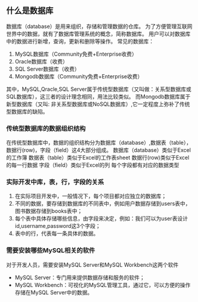## 什么是数据库
数据库（database）是用来组织，存储和管理数据的仓库。
为了方便管理互联网世界中的数据，就有了数据库管理系统的概念，简称数据库。
用户可以对数据库中的数据进行新增，查询，更新和删除等操作。
常见的数据库：
1. MySQL数据库（Community免费+Enterprise收费）
2. Oracle数据库（收费）
3. SQL Server数据库（收费）
4. Mongodb数据库（Community免费+Enterprise收费）

其中，MySQL,Qracle,SQL Server属于传统型数据库（又叫做：关系型数据库或SQL数据库），这三者的设计理念相同，用法比较类似。
而Mongodb数据库属于新型数据库（又叫: 非关系型数据库或NoSQL数据库）,它一定程度上弥补了传统型数据库的缺陷。

### 传统型数据库的数据组织结构
在传统型数据库中，数据的组织结构分为数据库（database）,数据表（table），数据行(row)，字段（field）这4大部分组成。
数据库（database）类似于Excel的工作簿
数据表（table）类似于Excel的工作表sheet
数据行(row)类似于Excel的每一行数据
字段（field）类似于Excel的列
每个字段都有对应的数据类型

### 实际开发中库，表，行，字段的关系
1. 在实际项目开发中，一般情况下，每个项目都对应独立的数据库；
2. 不同的数据，要存储到数据库的不同表中，例如用户数据存储到users表中，图书数据存储到books表中；
3. 每个表中具体存储哪些信息，由字段来决定，例如：我们可以为user表设计id,username,password这3个字段；
4. 表中的行，代表每一条具体的数据。

### 需要安装哪些MySQL相关的软件
对于开发人员，需要安装MySQL Server和MySQL Workbench这两个软件
- MySQL Server：专门用来提供数据存储和服务的软件；
- MySQL Workbench：可视化的MySQL管理工具，通过它，可以方便的操作存储在MySQL Server中的数据。